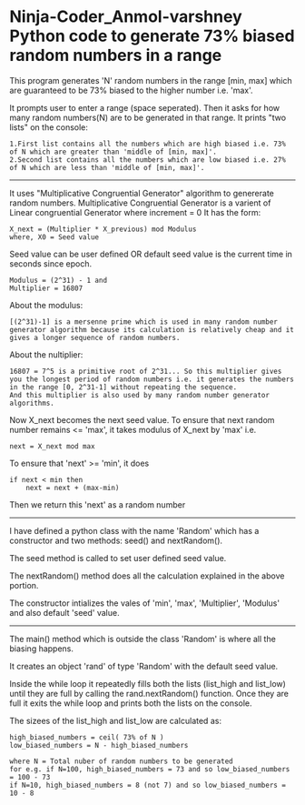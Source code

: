 # Ninja-Coder_Anmol-varshney Python code to generate 73% biased random numbers in a range

This program generates 'N' random numbers in the range [min, max] which are guaranteed to be 73% biased to the higher number i.e. 'max'.


It prompts user to enter a range (space seperated). Then it asks for how many random numbers(N) are to be generated in that range.
It prints "two lists" on the console:

	1.First list contains all the numbers which are high biased i.e. 73% of N which are greater than 'middle of [min, max]'.
	2.Second list contains all the numbers which are low biased i.e. 27% of N which are less than 'middle of [min, max]'.


-------------------------------------------------------------------------------------------------------------------
It uses "Multiplicative Congruential Generator" algorithm to genererate random numbers.
Multiplicative Congruential Generator is a varient of Linear congruential Generator where increment = 0
It has the form:
    
	X_next = (Multiplier * X_previous) mod Modulus
    where, X0 = Seed value
  
Seed value can be user defined OR default seed value is the current time in seconds since epoch.
	
	Modulus = (2^31) - 1 and
	Multiplier = 16807

About the modulus:

	[(2^31)-1] is a mersenne prime which is used in many random number generator algorithm because its calculation is relatively cheap and it gives a longer sequence of random numbers.

About the nultiplier:

	16807 = 7^5 is a primitive root of 2^31... So this multiplier gives you the longest period of random numbers i.e. it generates the numbers in the range [0, 2^31-1] without repeating the sequence.
	And this multiplier is also used by many random number generator algorithms.
    
Now X_next becomes the next seed value.
To ensure that next random number remains <= 'max', it takes modulus of X_next by 'max' i.e.

	next = X_next mod max

To ensure that 'next' >= 'min', it does

	if next < min then
		next = next + (max-min)

Then we return this 'next' as a random number

-----------------------------------------------------------------------------------------------------------------------

I have defined a python class with the name 'Random' which has a constructor and two methods: seed() and nextRandom().

The seed method is called to set user defined seed value.

The nextRandom() method does all the calculation explained in the above portion.

The constructor intializes the vales of 'min', 'max', 'Multiplier', 'Modulus' and also default 'seed' value.

------------------------------------------------------------------------------------------------------------------------

The main() method which is outside the class 'Random' is where all the biasing happens.

It creates an object 'rand' of type 'Random' with the default seed value.

Inside the while loop it repeatedly fills both the lists (list_high and list_low) until they are full by calling the rand.nextRandom() function.
Once they are full it exits the while loop and prints both the lists on the console.

The sizees of the list_high and list_low are calculated as:
	
	high_biased_numbers = ceil( 73% of N )
	low_biased_numbers = N - high_biased_numbers
	
	where N = Total nuber of random numbers to be generated
	for e.g. if N=100, high_biased_numbers = 73 and so low_biased_numbers = 100 - 73
	if N=10, high_biased_numbers = 8 (not 7) and so low_biased_numbers = 10 - 8
	
	
